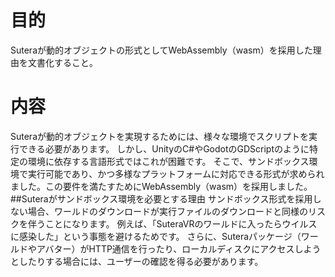 # 目的
Suteraが動的オブジェクトの形式としてWebAssembly（wasm）を採用した理由を文書化すること。

# 内容
Suteraが動的オブジェクトを実現するためには、様々な環境でスクリプトを実行できる必要があります。
しかし、UnityのC#やGodotのGDScriptのように特定の環境に依存する言語形式ではこれが困難です。
そこで、サンドボックス環境で実行可能であり、かつ多様なプラットフォームに対応できる形式が求められました。この要件を満たすためにWebAssembly（wasm）を採用しました。
##Suteraがサンドボックス環境を必要とする理由
サンドボックス形式を採用しない場合、ワールドのダウンロードが実行ファイルのダウンロードと同様のリスクを伴うことになります。
例えば、「SuteraVRのワールドに入ったらウイルスに感染した」という事態を避けるためです。
さらに、Suteraパッケージ（ワールドやアバター）がHTTP通信を行ったり、ローカルディスクにアクセスしようとしたりする場合には、ユーザーの確認を得る必要があります。

